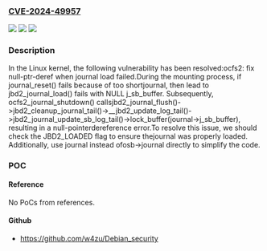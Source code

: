 ### [CVE-2024-49957](https://cve.mitre.org/cgi-bin/cvename.cgi?name=CVE-2024-49957)
![](https://img.shields.io/static/v1?label=Product&message=Linux&color=blue)
![](https://img.shields.io/static/v1?label=Version&message=f6f50e28f0cb%3C%20fd89d92c1140%20&color=brighgreen)
![](https://img.shields.io/static/v1?label=Vulnerability&message=n%2Fa&color=brighgreen)

### Description

In the Linux kernel, the following vulnerability has been resolved:ocfs2: fix null-ptr-deref when journal load failed.During the mounting process, if journal_reset() fails because of too shortjournal, then lead to jbd2_journal_load() fails with NULL j_sb_buffer. Subsequently, ocfs2_journal_shutdown() callsjbd2_journal_flush()->jbd2_cleanup_journal_tail()->__jbd2_update_log_tail()->jbd2_journal_update_sb_log_tail()->lock_buffer(journal->j_sb_buffer), resulting in a null-pointerdereference error.To resolve this issue, we should check the JBD2_LOADED flag to ensure thejournal was properly loaded.  Additionally, use journal instead ofosb->journal directly to simplify the code.

### POC

#### Reference
No PoCs from references.

#### Github
- https://github.com/w4zu/Debian_security

